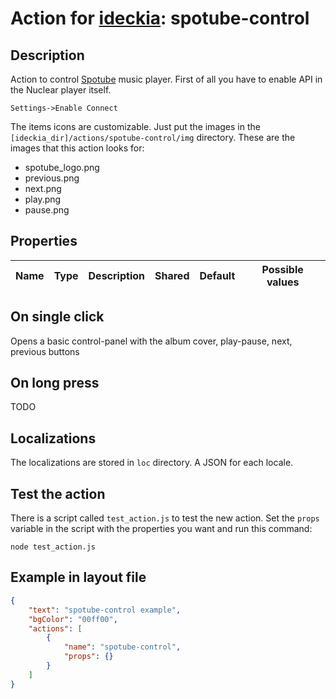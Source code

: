 # Action for [ideckia](https://ideckia.github.io/): spotube-control

## Description


Action to control [Spotube](https://github.com/KRTirtho/spotube) music player. First of all you have to enable API in the Nuclear player itself.

`Settings->Enable Connect`

The items icons are customizable. Just put the images in the `[ideckia_dir]/actions/spotube-control/img` directory. These are the images that this action looks for:

* spotube_logo.png
* previous.png
* next.png
* play.png
* pause.png

## Properties

| Name | Type | Description | Shared | Default | Possible values |
| ----- |----- | ----- | ----- | ----- | ----- |

## On single click

Opens a basic control-panel with the album cover, play-pause, next, previous buttons

## On long press

TODO

## Localizations

The localizations are stored in `loc` directory. A JSON for each locale.

## Test the action

There is a script called `test_action.js` to test the new action. Set the `props` variable in the script with the properties you want and run this command:

```
node test_action.js
```

## Example in layout file

```json
{
    "text": "spotube-control example",
    "bgColor": "00ff00",
    "actions": [
        {
            "name": "spotube-control",
            "props": {}
        }
    ]
}
```

